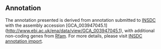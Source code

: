 
Annotation
----------

The annotation presented is derived from annotation submitted to
[INSDC](http://www.insdc.org) with the assembly accession [GCA\_003947045.1]
(http://www.ebi.ac.uk/ena/data/view/GCA_003947045.1),
with additional non-coding genes from
[Rfam](http://rfam.xfam.org/). For more details, please visit [INSDC
annotation import](http://ensemblgenomes.org/info/data/insdc_annotation).

